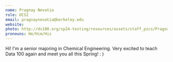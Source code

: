 ```yaml
---
name: Pragnay Nevatia
role: UCS2
email: pragnaynevatia@berkeley.edu
website:
photo: http://ds100.org/sp24-testing/resources/assets/staff_pics/Pragnay_Nevatia.jpeg
pronouns: He/Him/His
---
```


Hi! I'm a senior majoring in Chemical Engineering. Very excited to teach Data 100 again and meet you all this Spring! : )
